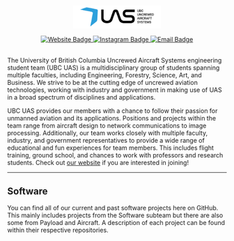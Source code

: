 <!----- Picture & Links ----->

<p id="profile-picture" align="center">
  <img width=40% src="https://github.com/ubcuas/.github/blob/master/profile/profile.png" alt="Profile Picture">
</p>

<div id="badges" align="center">
  <a href="https://ubcuas.com">
    <img src="https://img.shields.io/badge/website-2da0dc?style=for-the-badge&logo=Google-chrome&logoColor=white" alt="Website Badge">
  </a>
  <a href="https://www.instagram.com/ubcuas/">
    <img src="https://img.shields.io/badge/Instagram-2da0dc?logo=instagram&logoColor=white&style=for-the-badge" alt="Instagram Badge">
  </a>
  <a href="mailto:info@ubcuas.com">
    <img src="https://img.shields.io/badge/Email-2da0dc?style=for-the-badge&logo=gmail&logoColor=white" alt="Email Badge">
  </a>
</div>

<br/>

<!----- About Us ----->

The University of British Columbia Uncrewed Aircraft Systems engineering student team (UBC UAS) is a multidisciplinary group of students spanning multiple faculties, including Engineering, Forestry, Science, Art, and Business. We strive to be at the cutting edge of uncrewed aviation technologies, working with industry and government in making use of UAS in a broad spectrum of disciplines and applications.

UBC UAS provides our members with a chance to follow their passion for unmanned aviation and its applications. Positions and projects within the team range from aircraft design to network communications to image processing. Additionally, our team works closely with multiple faculty, industry, and government representatives to provide a wide range of educational and fun experiences for team members. This includes flight training, ground school, and chances to work with professors and research students. Check out [our website](https://ubcuas.com) if you are interested in joining!

---

<!----- Software Project Information ----->

## Software
You can find all of our current and past software projects here on GitHub. This mainly includes projects from the Software subteam but there are also some from Payload and Aircraft. A description of each project can be found within their respective repositories.